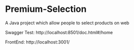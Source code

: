 # Premium-Selection
A Java project which allow people to select products on web

Swagger Test: http://localhost:8501/doc.html#/home

FrontEnd: http://localhost:3001/